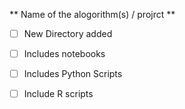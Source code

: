 ** Name of the alogorithm(s) / projrct **

- [ ] New Directory added
- [ ] Includes notebooks
- [ ] Includes Python Scripts
- [ ] Include R scripts

